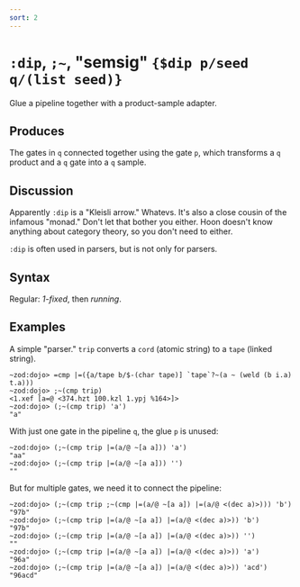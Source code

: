 ```yaml
---
sort: 2
---
```


# `:dip`, `;~`, "semsig" `{$dip p/seed q/(list seed)}`

Glue a pipeline together with a product-sample adapter.

## Produces

The gates in `q` connected together using the gate `p`, which 
transforms a `q` product and a `q` gate into a `q` sample.

## Discussion

Apparently `:dip` is a "Kleisli arrow."  Whatevs.  It's also 
a close cousin of the infamous "monad."  Don't let that bother
you either.  Hoon doesn't know anything about category theory,
so you don't need to either.

`:dip` is often used in parsers, but is not only for parsers.

## Syntax

Regular: *1-fixed*, then *running*.

## Examples

A simple "parser."  `trip` converts a `cord` (atomic string) to
a `tape` (linked string).

```
~zod:dojo> =cmp |=({a/tape b/$-(char tape)] `tape`?~(a ~ (weld (b i.a) t.a)))
~zod:dojo> ;~(cmp trip)
<1.xef [a=@ <374.hzt 100.kzl 1.ypj %164>]>
~zod:dojo> (;~(cmp trip) 'a')
"a"
```

With just one gate in the pipeline `q`, the glue `p` is unused:

```
~zod:dojo> (;~(cmp trip |=(a/@ ~[a a])) 'a')
"aa"
~zod:dojo> (;~(cmp trip |=(a/@ ~[a a])) '')
""
```

But for multiple gates, we need it to connect the pipeline:

```
~zod:dojo> (;~(cmp trip ;~(cmp |=(a/@ ~[a a]) |=(a/@ <(dec a)>))) 'b')
"97b"
~zod:dojo> (;~(cmp trip |=(a/@ ~[a a]) |=(a/@ <(dec a)>)) 'b')
"97b"
~zod:dojo> (;~(cmp trip |=(a/@ ~[a a]) |=(a/@ <(dec a)>)) '')
""
~zod:dojo> (;~(cmp trip |=(a/@ ~[a a]) |=(a/@ <(dec a)>)) 'a')
"96a"
~zod:dojo> (;~(cmp trip |=(a/@ ~[a a]) |=(a/@ <(dec a)>)) 'acd')
"96acd"
```
